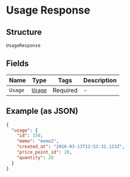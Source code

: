 
# Usage Response

## Structure

`UsageResponse`

## Fields

| Name | Type | Tags | Description |
|  --- | --- | --- | --- |
| `Usage` | [`Usage`](../../doc/models/usage.md) | Required | - |

## Example (as JSON)

```json
{
  "usage": {
    "id": 150,
    "memo": "memo2",
    "created_at": "2016-03-13T12:52:32.123Z",
    "price_point_id": 28,
    "quantity": 28
  }
}
```

